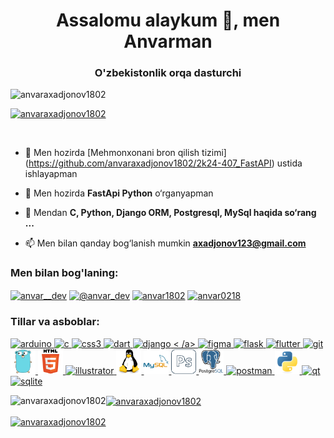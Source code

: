 <h1 align="center">Assalomu alaykum 👋, men Anvarman</h1>
<h3 align="center">O'zbekistonlik orqa dasturchi</h3>

<p align="left"> <img src="https://komarev.com/ghpvc/?username=anvaraxadjonov1802&label=Profile%20views&color=0e75b6&style=flat" alt="anvaraxadjonov1802" /> </p>

<p align="left"> <a href="https://github.com/ryo-ma/github-profile-trophy"><img src="https://github-profile-trophy.vercel.app/?username=anvaraxadjonov1802" alt="anvaraxadjonov1802 " /></a> </p>

<p align="left"> <a href="https://twitter.com/" target="blank"><img src="https://img.shields.io/twitter/follow/?logo=twitter&style=for-the-badge" alt="" /></a> </p>

- 🔭 Men hozirda [Mehmonxonani bron qilish tizimi] (https://github.com/anvaraxadjonov1802/2k24-407_FastAPI) ustida ishlayapman

- 🌱 Men hozirda **FastApi Python** o‘rganyapman

- 💬 Mendan **C, Python, Django ORM, Postgresql, MySql haqida so‘rang ...**

- 📫 Men bilan qanday bog‘lanish mumkin **axadjonov123@gmail.com**

<h3 align="left">Men bilan bog'laning:</h3>
<p align="left">
<a href="https://instagram.com/anvar__dev" target="blank"><img align="center" src="https://raw.githubusercontent.com/rahuldkjain/github-profile-readme-generator/master /src/images/icons/Social/instagram.svg" alt="anvar__dev" height="30" width="40" /></a>
<a href="https://www.youtube.com/c/@anvar_dev" target="blank"><img align="center" src="https://raw.githubusercontent. com/rahuldkjain/github-profile-readme-generator/master/src/images/icons/Social/youtube.svg" alt="@anvar_dev" height="30" width="40" /></a>
<a href="https://www.leetcode.com/anvar1802" target="blank"><img align="center" src="https://raw. githubusercontent.com/rahuldkjain/github-profile-readme-generator/master/src/images/icons/Social/leet-code.svg" alt="anvar1802" height="30" width="40" /></a>
<a href="https://discord.gg/anvar0218" target="blank"><img align="center" src="https://raw.githubusercontent.com/rahuldkjain/github-profile-readme-generator/master/src/images/icons/Social/discord.svg" alt="anvar0218" height="30" width="" 40" /></a>
</p>

<h3 align="left">Tillar va asboblar:</h3>
<p align="left"> <a href="https://www.arduino.cc/" target="_blank" rel="noreferrer"> <img src="https://cdn.worldvectorlogo.com/ logos/arduino-1.svg" alt="arduino" width="40" height="40"/> </a> <a href="https://www.cprogramming.com/" target="_blank" rel="noreferrer"> <img src="https://raw.githubusercontent.com/devicons/devicon/master/icons/c/ c-original.svg" alt="c" width="40" height="40"/> </a> <a href="https://www.w3schools.com/css/" target="_blank" rel="noreferrer"> <img src="https://raw.githubusercontent.com/devicons/devicon/master/icons/ css3/css3-original-wordmark.svg" alt="css3" width="40" height="40"/> </a> <a href="https://dart.dev" target="_blank" rel="noreferrer"> <img src="https://www.vectorlogo.zone/logos/dartlang/dartlang-icon .svg" alt="dart" width="40" height="40"/> </a> <a href="https://www.djangoproject.com/" target="_blank" rel="noreferrer"> <img src="https://cdn.worldvectorlogo.com/logos/django.svg" alt="django" width="40" height="40"/> < /a> <a href="https://www.figma.com/" target="_blank" rel="noreferrer"> <img src="https://www.vectorlogo.zone/logos/figma/figma-icon.svg" alt="figma" width="40" height="40"/> </a> <a href="https ://flask.palletsprojects.com/" target="_blank" rel="noreferrer"> <img src="https://www.vectorlogo.zone/logos/pocoo_flask/pocoo_flask-icon.svg" alt="flask" width="40" height="40"/> </a> <a href="https ://flutter.dev" target="_blank" rel="noreferrer"> <img src="https://www.vectorlogo.zone/logos/flutterio/flutterio-icon.svg" alt="flutter" width="40" height="40"/> </a> <a href="https" ://git-scm.com/" target="_blank" rel="noreferrer"> <img src="https://www.vectorlogo.zone/logos/git-scm/git-scm-icon.svg" alt="git" width="40" height="40"/> </a> <a href="https://golang.org" target="_blank" rel="noreferrer"> <img src="https://raw.githubusercontent.com/devicons/devicon/master/icons/go/go-original.svg" alt="go" width="40" height="40"/> </a> <a href="https://www. w3.org/html/" target="_blank" rel="noreferrer"> <img src="https://raw.githubusercontent.com/devicons/devicon/master/icons/html5/html5-original-wordmark.svg" alt="html5" width="40" height="40"/> </ a> <a href="https://www.adobe.com/in/products/illustrator.html" target="_blank" rel="noreferrer"> <img src="https://www.vectorlogo.zone/logos/adobe_illustrator/adobe_illustrator-icon.svg" alt="illustrator" width="40" height="40"/> </a> <a href= "https://www.linux.org/" target="_blank" rel="noreferrer"> <img src="https://raw.githubusercontent.com/devicons/devicon/master/icons/linux/linux-original.svg" alt="linux" width="40" height="40"/> </a> <a href="https://www.mysql.com/" target="_blank" rel="noreferrer"> <img src="https://raw.githubusercontent.com/devicons/devicon/master/icons/mysql/mysql-original-wordmark.svg" alt="mysql" width="40" height="40"/> </ a> <a href="https://www.photoshop.com/en" target="_blank" rel="noreferrer"> <img src="https://raw.githubusercontent.com/devicons/devicon/master/icons/photoshop/photoshop-line.svg" alt="photoshop" width="40" height="40"/> </a> <a href="https://www.postgresql.org" target="_blank" rel="noreferrer"> <img src="https://raw.githubusercontent.com/devicons/devicon/master/icons/postgresql/postgresql-original-wordmark.svg" alt="postgresql" width="40" height="40"/> </ a> <a href="https://postman.com" target="_blank" rel="noreferrer"> <img src="https://www.vectorlogo.zone/logos/getpostman/getpostman-icon.svg" alt="postman" width="40" height="40"/> </a> <a href="https" ://www.python.org" target="_blank" rel="noreferrer"> <img src="https://raw.githubusercontent.com/devicons/devicon/master/icons/python/python-original.svg" alt="python" width="40" height="40"/> </a> <a href="https://www.qt.io/" target="_blank" rel="noreferrer"> <img src="https://upload.wikimedia.org/wikipedia/commons/0/0b/Qt_logo_2016.svg" alt="qt" kengligi="40" " height="40"/> </a> <a href="https://www.sqlite.org/" target="_blank" rel="noreferrer"> <img src="https://www.vectorlogo.zone/logos/sqlite/sqlite-icon.svg" alt="sqlite" width="40" height="40"/> </ a> </p>

<p><img align="left" src="https://github-readme-stats.vercel.app/api/top-langs?username=anvaraxadjonov1802&show_icons=true&locale=en&layout=compact" alt="anvaraxadjonov1802" /> </p>

<p> <img align="center" src="https://github-readme-stats.vercel.app/api?username=anvaraxadjonov1802&show_icons=true&locale=en" alt="anvaraxadjonov1802" /></p>

<p><img align="center" src="https://github-readme-streak-stats.herokuapp.com/?user=anvaraxadjonov1802&" alt="anvaraxadjonov1802" /></p>
